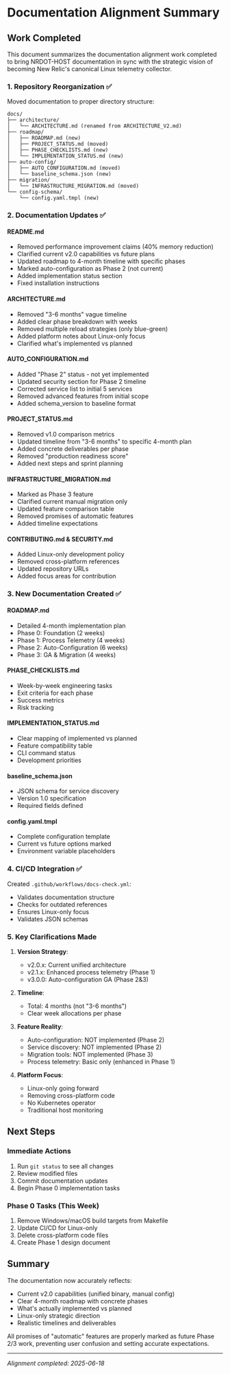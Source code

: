 # Documentation Alignment Summary

## Work Completed

This document summarizes the documentation alignment work completed to bring NRDOT-HOST documentation in sync with the strategic vision of becoming New Relic's canonical Linux telemetry collector.

### 1. Repository Reorganization ✅

Moved documentation to proper directory structure:
```
docs/
├── architecture/
│   └── ARCHITECTURE.md (renamed from ARCHITECTURE_V2.md)
├── roadmap/
│   ├── ROADMAP.md (new)
│   ├── PROJECT_STATUS.md (moved)
│   ├── PHASE_CHECKLISTS.md (new)
│   └── IMPLEMENTATION_STATUS.md (new)
├── auto-config/
│   ├── AUTO_CONFIGURATION.md (moved)
│   └── baseline_schema.json (new)
├── migration/
│   └── INFRASTRUCTURE_MIGRATION.md (moved)
└── config-schema/
    └── config.yaml.tmpl (new)
```

### 2. Documentation Updates ✅

#### README.md
- Removed performance improvement claims (40% memory reduction)
- Clarified current v2.0 capabilities vs future plans
- Updated roadmap to 4-month timeline with specific phases
- Marked auto-configuration as Phase 2 (not current)
- Added implementation status section
- Fixed installation instructions

#### ARCHITECTURE.md
- Removed "3-6 months" vague timeline
- Added clear phase breakdown with weeks
- Removed multiple reload strategies (only blue-green)
- Added platform notes about Linux-only focus
- Clarified what's implemented vs planned

#### AUTO_CONFIGURATION.md
- Added "Phase 2" status - not yet implemented
- Updated security section for Phase 2 timeline
- Corrected service list to initial 5 services
- Removed advanced features from initial scope
- Added schema_version to baseline format

#### PROJECT_STATUS.md
- Removed v1.0 comparison metrics
- Updated timeline from "3-6 months" to specific 4-month plan
- Added concrete deliverables per phase
- Removed "production readiness score"
- Added next steps and sprint planning

#### INFRASTRUCTURE_MIGRATION.md
- Marked as Phase 3 feature
- Clarified current manual migration only
- Updated feature comparison table
- Removed promises of automatic features
- Added timeline expectations

#### CONTRIBUTING.md & SECURITY.md
- Added Linux-only development policy
- Removed cross-platform references
- Updated repository URLs
- Added focus areas for contribution

### 3. New Documentation Created ✅

#### ROADMAP.md
- Detailed 4-month implementation plan
- Phase 0: Foundation (2 weeks)
- Phase 1: Process Telemetry (4 weeks)  
- Phase 2: Auto-Configuration (6 weeks)
- Phase 3: GA & Migration (4 weeks)

#### PHASE_CHECKLISTS.md
- Week-by-week engineering tasks
- Exit criteria for each phase
- Success metrics
- Risk tracking

#### IMPLEMENTATION_STATUS.md
- Clear mapping of implemented vs planned
- Feature compatibility table
- CLI command status
- Development priorities

#### baseline_schema.json
- JSON schema for service discovery
- Version 1.0 specification
- Required fields defined

#### config.yaml.tmpl
- Complete configuration template
- Current vs future options marked
- Environment variable placeholders

### 4. CI/CD Integration ✅

Created `.github/workflows/docs-check.yml`:
- Validates documentation structure
- Checks for outdated references
- Ensures Linux-only focus
- Validates JSON schemas

### 5. Key Clarifications Made

1. **Version Strategy**:
   - v2.0.x: Current unified architecture
   - v2.1.x: Enhanced process telemetry (Phase 1)
   - v3.0.0: Auto-configuration GA (Phase 2&3)

2. **Timeline**: 
   - Total: 4 months (not "3-6 months")
   - Clear week allocations per phase

3. **Feature Reality**:
   - Auto-configuration: NOT implemented (Phase 2)
   - Service discovery: NOT implemented (Phase 2)
   - Migration tools: NOT implemented (Phase 3)
   - Process telemetry: Basic only (enhanced in Phase 1)

4. **Platform Focus**:
   - Linux-only going forward
   - Removing cross-platform code
   - No Kubernetes operator
   - Traditional host monitoring

## Next Steps

### Immediate Actions
1. Run `git status` to see all changes
2. Review modified files
3. Commit documentation updates
4. Begin Phase 0 implementation tasks

### Phase 0 Tasks (This Week)
1. Remove Windows/macOS build targets from Makefile
2. Update CI/CD for Linux-only
3. Delete cross-platform code files
4. Create Phase 1 design document

## Summary

The documentation now accurately reflects:
- Current v2.0 capabilities (unified binary, manual config)
- Clear 4-month roadmap with concrete phases
- What's actually implemented vs planned
- Linux-only strategic direction
- Realistic timelines and deliverables

All promises of "automatic" features are properly marked as future Phase 2/3 work, preventing user confusion and setting accurate expectations.

---

*Alignment completed: 2025-06-18*